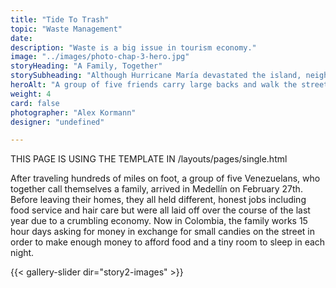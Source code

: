```yaml
---
title: "Tide To Trash"
topic: "Waste Management"
date:
description: "Waste is a big issue in tourism economy."
image: "../images/photo-chap-3-hero.jpg"
storyHeading: "A Family, Together"
storySubheading: "Although Hurricane María devastated the island, neighbors of a strangled channel in the heart of San Juan are hoping federal recovery funds will salvage a project to improve the living conditions in their communities."
heroAlt: "A group of five friends carry large backs and walk the streets at night to find a place to stay."
weight: 4
card: false
photographer: "Alex Kormann"
designer: "undefined"

---
```


THIS PAGE IS USING THE TEMPLATE IN
/layouts/pages/single.html

After traveling hundreds of miles on foot, a group of five Venezuelans, who together call themselves a family, arrived in Medellín on February 27th. Before leaving their homes, they all held different, honest jobs including food service and hair care but were all laid off over the course of the last year due to a crumbling economy. Now in Colombia, the family works 15 hour days asking for money in exchange for small candies on the street in order to make enough money to afford food and a tiny room to sleep in each night.

{{< gallery-slider dir="story2-images" >}}

